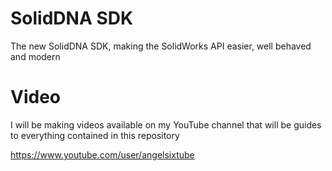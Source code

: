 # SolidDNA SDK
The new SolidDNA SDK, making the SolidWorks API easier, well behaved and modern

# Video
I will be making videos available on my YouTube channel that will be guides to everything contained in this repository

https://www.youtube.com/user/angelsixtube



